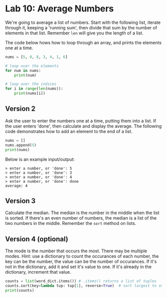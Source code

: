 
# Lab 10: Average Numbers

We're going to average a list of numbers. Start with the following list, iterate through it, keeping a 'running sum', then divide that sum by the number of elements in that list. Remember `len` will give you the length of a list.

The code below hows how to loop through an array, and prints the elements one at a time.
```python
nums = [5, 0, 8, 3, 4, 1, 6]

# loop over the elements
for num in nums:
    print(num)

# loop over the indices
for i in range(len(nums)):
    print(nums[i])

```

## Version 2

Ask the user to enter the numbers one at a time, putting them into a list. If the user enters 'done', then calculate and display the average. The following code demonstrates how to add an element to the end of a list.

```python
nums = []
nums.append(5)
print(nums)
```

Below is an example input/output:


```
> enter a number, or 'done': 5
> enter a number, or 'done': 3
> enter a number, or 'done': 4
> enter a number, or 'done': done
average: 4
```

## Version 3

Calculate the median. The median is the number in the middle when the list is sorted. If there's an even number of numbers, the median is a list of the two numbers in the middle. Remember the `sort` method on lists.

## Version 4 (optional)

The mode is the number that occurs the most. There may be multiple modes. Hint: use a dictionary to count the occurances of each number, the key can be the number, the value can be the number of occurances. If it's not in the dictionary, add it and set it's value to one. If it's already in the dictionary, increment that value.

```python
counts = list(word_dict.items()) # .items() returns a list of tuples
counts.sort(key=lambda tup: tup[1], reverse=True)  # sort largest to smallest, based on count
print(counts)
```
